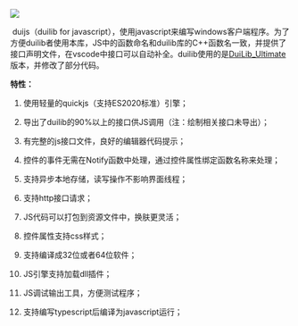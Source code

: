 ![](https://gitee.com/zentel/duijs/raw/dev/logo.png)

​    duijs（duilib for javascript），使用javascript来编写windows客户端程序。为了方便duilib者使用本库，JS中的函数命名和duilib库的C++函数名一致，并提供了接口声明文件，在vscode中接口可以自动补全。duilib使用的是[DuiLib_Ultimate](https://github.com/qdtroy/DuiLib_Ultimate)版本，并修改了部分代码。

**特性：**

1. 使用轻量的quickjs（支持ES2020标准）引擎；

2. 导出了duilib的90%以上的接口供JS调用（注：绘制相关接口未导出）；

3. 有完整的js接口文件，良好的编辑器代码提示；

4. 控件的事件无需在Notify函数中处理，通过控件属性绑定函数名称来处理；

5. 支持异步本地存储，读写操作不影响界面线程；

6. 支持http接口请求；

7. JS代码可以打包到资源文件中，换肤更灵活；

8. 控件属性支持css样式；

9. 支持编译成32位或者64位软件；

10. JS引擎支持加载dll插件；

11. JS调试输出工具，方便测试程序；

12. 支持编写typescript后编译为javascript运行；

    



